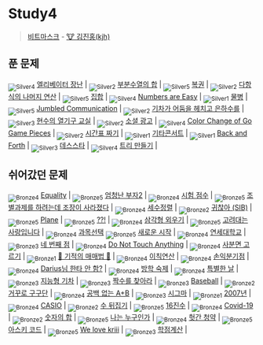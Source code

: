 <!-- tier 리스트 S -->
[Unrated]: https://user-images.githubusercontent.com/33937365/126247607-85783912-c11a-4d50-ac36-8cc7dcb75cd2.png
[Bronze5]: https://user-images.githubusercontent.com/33937365/126247611-e362d727-17a4-4737-a232-5827e185ab7c.png
[Bronze4]: https://user-images.githubusercontent.com/33937365/126247612-89cbc675-e1d4-43a2-950b-1cb014dca697.png
[Bronze3]: https://user-images.githubusercontent.com/33937365/126247613-b8408610-7bc4-40f8-804f-a30a45ddbb68.png
[Bronze2]: https://user-images.githubusercontent.com/33937365/126247614-d85dc6ff-a520-4c00-82bd-eb593b156bd8.png
[Bronze1]: https://user-images.githubusercontent.com/33937365/126247616-04b2ab30-9891-4b7b-8cb4-38e99b97e834.png
[Silver5]: https://user-images.githubusercontent.com/33937365/126247618-38c5c905-672b-4d75-808e-8a7d45ea577d.png
[Silver4]: https://user-images.githubusercontent.com/33937365/126247620-ba2d1b96-b0aa-4b88-80c5-71569c69bbc3.png
[Silver3]: https://user-images.githubusercontent.com/33937365/126247621-1b55b7f4-3a79-4348-8a63-f00c1813853e.png
[Silver2]: https://user-images.githubusercontent.com/33937365/126247622-a83b30a9-6618-4593-b775-6f6730afd3f6.png
[Silver1]: https://user-images.githubusercontent.com/33937365/126247625-8d82f8ab-6f95-4ef8-a243-be31f548596e.png
[Gold5]: https://user-images.githubusercontent.com/33937365/126247627-2979d4d5-915a-4c4e-adb7-c171f9bafe28.png
[Gold4]: https://user-images.githubusercontent.com/33937365/126247629-b24e1e24-4579-450f-bc3c-f166361091dd.png
[Gold3]: https://user-images.githubusercontent.com/33937365/126247630-80fb15af-debc-451d-a937-6c9c6bfa693b.png
[Gold2]: https://user-images.githubusercontent.com/33937365/126247633-7112f6a6-57da-4d1d-953f-5414ba8ffc3d.png
[Gold1]: https://user-images.githubusercontent.com/33937365/126247635-42bd3af9-e129-4379-b44a-22d75de3def6.png
[Platinum5]: https://user-images.githubusercontent.com/33937365/126247636-763e3bc4-43a9-4724-8ce1-c2288aecb636.png
[Platinum4]: https://user-images.githubusercontent.com/33937365/126247637-af30d243-2771-4966-b0bb-0901b9fd4989.png
[Platinum3]: https://user-images.githubusercontent.com/33937365/126247640-cfd654db-86d8-42a9-8d1b-0f3494758330.png
[Platinum2]: https://user-images.githubusercontent.com/33937365/126247641-3e60e9a6-5116-4005-a87d-bfb59969c87a.png
[Platinum1]: https://user-images.githubusercontent.com/33937365/126247643-23bba5ac-52c4-442a-a88a-2eb8998f6446.png
[Diamond5]: https://user-images.githubusercontent.com/33937365/126247645-870445bf-25d9-45ce-9c07-a25949ffad21.png
[Diamond4]: https://user-images.githubusercontent.com/33937365/126247646-b2d7e328-c205-448d-a5bf-c6294c07edaa.png
[Diamond3]: https://user-images.githubusercontent.com/33937365/126247647-db568f94-882f-410c-bd1b-63d49c87623c.png
[Diamond2]: https://user-images.githubusercontent.com/33937365/126247648-52f92f07-0fb9-4b1d-a344-6e9b81d81044.png
[Diamond1]: https://user-images.githubusercontent.com/33937365/126247649-4d068f63-f5e1-40df-910e-dceeb2b7de99.png
[Ruby5]: https://user-images.githubusercontent.com/33937365/126247652-94013ea7-9a96-4068-b922-01535c85801d.png
[Ruby4]: https://user-images.githubusercontent.com/33937365/126247655-a10f7077-6341-416e-938c-b500b7022aca.png
[Ruby3]: https://user-images.githubusercontent.com/33937365/126247656-d0e16a36-5080-4585-a465-4e4f5302beef.png
[Ruby2]: https://user-images.githubusercontent.com/33937365/126247659-1d249660-02a2-4a95-966f-074f99df70fe.png
[Ruby1]: https://user-images.githubusercontent.com/33937365/126247660-8e0d236d-eaef-42b3-8983-28f9e6c94ff9.png
<!-- tier 리스트 E -->

# Study4
> [비트마스크](https://github.com/deepredk/BCU_Algorithm_Study/tree/main/Study3%20-%20Recursion/Week17/reference/kjh.pdf) - [🐮 김진홍(kjh)](https://github.com/deepredk)

## 푼 문제
<sub>![Silver4]</sub> [엘리베이터 장난](https://www.acmicpc.net/problem/14936) |
<sub>![Silver2]</sub> [부분수열의 합](https://www.acmicpc.net/problem/1182) |
<sub>![Silver5]</sub> [복권](https://www.acmicpc.net/problem/1359) |
<sub>![Silver2]</sub> [다항식의 나머지 연산](https://www.acmicpc.net/problem/7345) |
<sub>![Silver5]</sub> [집합](https://www.acmicpc.net/problem/11723) |
<sub>![Silver4]</sub> [Numbers are Easy](https://www.acmicpc.net/problem/11322) |
<sub>![Silver1]</sub> [물병](https://www.acmicpc.net/problem/1052) |
<sub>![Silver5]</sub> [Jumbled Communication](https://www.acmicpc.net/problem/11675) |
<sub>![Silver2]</sub> [기차가 어둠을 헤치고 은하수를](https://www.acmicpc.net/problem/15787) |
<sub>![Silver3]</sub> [현수의 열기구 교실](https://www.acmicpc.net/problem/13915) |
<sub>![Silver2]</sub> [소셜 광고](https://www.acmicpc.net/problem/9335) |
<sub>![Silver4]</sub> [Color Change of Go Game Pieces](https://www.acmicpc.net/problem/9819) |
<sub>![Silver2]</sub> [시간표 짜기](https://www.acmicpc.net/problem/14569) |
<sub>![Silver1]</sub> [기타콘서트](https://www.acmicpc.net/problem/1497) |
<sub>![Silver1]</sub> [Back and Forth](https://www.acmicpc.net/problem/16771) |
<sub>![Silver3]</sub> [데스스타](https://www.acmicpc.net/problem/11811) |
<sub>![Silver4]</sub> [트리 만들기](https://www.acmicpc.net/problem/14244) |

## 쉬어갔던 문제
<sub>![Bronze4]</sub> [Equality](https://www.acmicpc.net/problem/13985) |
<sub>![Bronze5]</sub> [엄청난 부자2](https://www.acmicpc.net/problem/1271) |
<sub>![Bronze4]</sub> [시험 점수](https://www.acmicpc.net/problem/5596) |
<sub>![Bronze5]</sub> [조별과제를 하려는데 조장이 사라졌다](https://www.acmicpc.net/problem/15727) |
<sub>![Bronze4]</sub> [세수정렬](https://www.acmicpc.net/problem/2752) |
<sub>![Bronze2]</sub> [귀찮아 (SIB)](https://www.acmicpc.net/problem/14929) |
<sub>![Bronze5]</sub> [Plane](https://www.acmicpc.net/problem/8370) |
<sub>![Bronze5]</sub> [??!](https://www.acmicpc.net/problem/10926) |
<sub>![Bronze4]</sub> [삼각형 외우기](https://www.acmicpc.net/problem/10101) |
<sub>![Bronze5]</sub> [고려대는 사랑입니다](https://www.acmicpc.net/problem/11942) |
<sub>![Bronze4]</sub> [과목선택](https://www.acmicpc.net/problem/11948) 
<sub>![Bronze5]</sub> [새로운 시작](https://www.acmicpc.net/problem/15962) |
<sub>![Bronze4]</sub> [연세대학교](https://www.acmicpc.net/problem/15680) |
<sub>![Bronze3]</sub> [네 번째 점](https://www.acmicpc.net/problem/3009) |
<sub>![Bronze4]</sub> [Do Not Touch Anything](https://www.acmicpc.net/problem/13136) |
<sub>![Bronze4]</sub> [사분면 고르기](https://www.acmicpc.net/problem/14681) |
<sub>![Bronze1]</sub> [🐜 기적의 매매법 🐜](https://www.acmicpc.net/problem/20546) |
<sub>![Bronze4]</sub> [이칙연산](https://www.acmicpc.net/problem/15726) |
<sub>![Bronze4]</sub> [손익분기점](https://www.acmicpc.net/problem/1712) |
<sub>![Bronze4]</sub> [Darius님 한타 안 함?](https://www.acmicpc.net/problem/20499) |
<sub>![Bronze4]</sub> [방학 숙제](https://www.acmicpc.net/problem/5532) |
<sub>![Bronze4]</sub> [특별한 날](https://www.acmicpc.net/problem/10768) |
<sub>![Bronze3]</sub> [지능형 기차](https://www.acmicpc.net/problem/2455) |
<sub>![Bronze3]</sub> [짝수를 찾아라](https://www.acmicpc.net/problem/3058) |
<sub>![Bronze3]</sub> [Baseball](https://www.acmicpc.net/problem/10214) |
<sub>![Bronze2]</sub> [거꾸로 구구단](https://www.acmicpc.net/problem/13410) |
<sub>![Bronze4]</sub> [공백 없는 A+B](https://www.acmicpc.net/problem/15873) |
<sub>![Bronze3]</sub> [시그마](https://www.acmicpc.net/problem/2355) |
<sub>![Bronze1]</sub> [2007년](https://www.acmicpc.net/problem/1924) |
<sub>![Bronze4]</sub> [CASIO](https://www.acmicpc.net/problem/15963) |
<sub>![Bronze2]</sub> [수 뒤집기](https://www.acmicpc.net/problem/3062) |
<sub>![Bronze5]</sub> [16진수](https://www.acmicpc.net/problem/1550) |
<sub>![Bronze4]</sub> [Covid-19](https://www.acmicpc.net/problem/20673) |
<sub>![Bronze2]</sub> [숫자의 합](https://www.acmicpc.net/problem/11720) |
<sub>![Bronze5]</sub> [나는 누구인가](https://www.acmicpc.net/problem/15733) |
<sub>![Bronze4]</sub> [헛간 청약](https://www.acmicpc.net/problem/19698) |
<sub>![Bronze5]</sub> [아스키 코드](https://www.acmicpc.net/problem/11654) |
<sub>![Bronze5]</sub> [We love kriii](https://www.acmicpc.net/problem/10718) |
<sub>![Bronze3]</sub> [학점계산](https://www.acmicpc.net/problem/2754) |